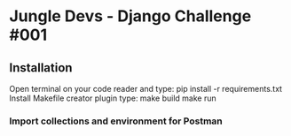 # Jungle Devs - Django Challenge #001


## Installation

Open terminal on your code reader and type: pip install -r requirements.txt
Install Makefile creator plugin
type: 
make build
make run

### Import collections and environment for Postman
